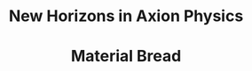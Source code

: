 <h1 align="center">New Horizons in Axion Physics</h1>
<h1 align="center"><span class="bolded">Material Bread</span></h1>
